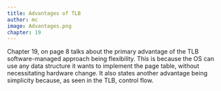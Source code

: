 ```yaml
---
title: Advantages of TLB
author: mc
image: Advantages.png
chapter: 19
---
```

Chapter 19, on page 8 talks about the primary advantage of the TLB software-managed approach being flexibility. This is because the OS can use any data structure it wants to implement the page table, without necessitating hardware change. It also states another advantage being simplicity because, as seen in the TLB, control flow.
